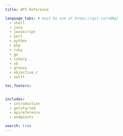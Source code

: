 ```yaml
---
title: API Reference

language_tabs: # must be one of https://git.io/vQNgJ
  - shell
  - java
  - javascript
  - perl
  - python
  - php
  - ruby
  - go
  - csharp
  - vb
  - groovy
  - objective_c
  - swift

toc_footers:
  

includes:
  - introduction
  - getstarted
  - apireference
  - endpoints

search: true
---
```




